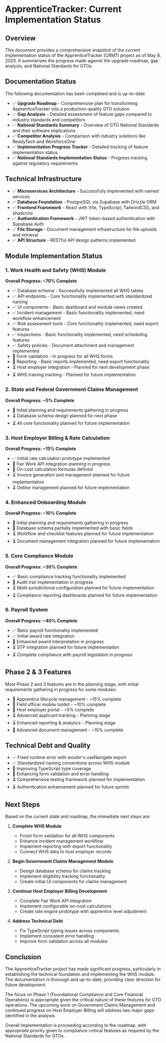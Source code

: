 # ApprenticeTracker: Current Implementation Status

## Overview

This document provides a comprehensive snapshot of the current implementation status of the ApprenticeTracker (CRM7) project as of May 8, 2025. It summarizes the progress made against the upgrade roadmap, gap analysis, and National Standards for GTOs.

## Documentation Status

The following documentation has been completed and is up-to-date:

- ✅ **Upgrade Roadmap** - Comprehensive plan for transforming ApprenticeTracker into a production-quality GTO solution
- ✅ **Gap Analysis** - Detailed assessment of feature gaps compared to industry standards and competitors
- ✅ **National Standards Summary** - Overview of GTO National Standards and their software implications
- ✅ **Competitor Analysis** - Comparison with industry solutions like ReadyTech and WorkforceOne
- ✅ **Implementation Progress Tracker** - Detailed tracking of feature implementation status
- ✅ **National Standards Implementation Status** - Progress tracking against regulatory requirements

## Technical Infrastructure

- ✅ **Microservices Architecture** - Successfully implemented with named services 
- ✅ **Database Foundation** - PostgreSQL via Supabase with Drizzle ORM
- ✅ **Frontend Framework** - React with Vite, TypeScript, TailwindCSS, and shadcn/ui
- ✅ **Authentication Framework** - JWT token-based authentication with Supabase Auth
- ✅ **File Storage** - Document management infrastructure for file uploads and retrieval
- ✅ **API Structure** - RESTful API design patterns implemented

## Module Implementation Status

### 1. Work Health and Safety (WHS) Module

**Overall Progress: ~70% Complete**

- ✅ Database schema - Successfully implemented all WHS tables
- ✅ API endpoints - Core functionality implemented with standardized naming
- ✅ UI components - Basic dashboard and module views created
- ✅ Incident management - Basic functionality implemented, need workflow enhancement
- ✅ Risk assessment tools - Core functionality implemented, need export features
- ✅ Inspections - Basic functionality implemented, need scheduling features
- ✅ Safety policies - Document attachment and management implemented
- 🔄 Form validation - In progress for all WHS forms
- 🔄 Reporting - Basic reports implemented, need export functionality
- ⏳ Host employer integration - Planned for next development phase
- ⏳ WHS training tracking - Planned for future implementation

### 2. State and Federal Government Claims Management

**Overall Progress: ~5% Complete**

- 🔄 Initial planning and requirements gathering in progress
- ⏳ Database schema design planned for next phase
- ⏳ All core functionality planned for future implementation

### 3. Host Employer Billing & Rate Calculation

**Overall Progress: ~15% Complete**

- ✅ Initial rate calculation prototype implemented
- 🔄 Fair Work API integration planning in progress
- 🔄 On-cost calculation formulas defined
- ⏳ Invoice generation and management planned for future implementation
- ⏳ Debtor management planned for future implementation

### 4. Enhanced Onboarding Module

**Overall Progress: ~10% Complete**

- 🔄 Initial planning and requirements gathering in progress
- 🔄 Database schema partially implemented with basic fields
- ⏳ Workflow and checklist features planned for future implementation
- ⏳ Document management integration planned for future implementation

### 5. Core Compliance Module

**Overall Progress: ~30% Complete**

- ✅ Basic compliance tracking functionality implemented
- 🔄 Audit trail implementation in progress
- ⏳ Multi-jurisdictional configuration planned for future implementation
- ⏳ Compliance reporting dashboards planned for future implementation

### 6. Payroll System

**Overall Progress: ~40% Complete**

- ✅ Basic payroll functionality implemented
- ✅ Initial award rate integration
- 🔄 Enhanced award interpretation in progress
- ⏳ STP integration planned for future implementation
- ⏳ Complete compliance with payroll legislation in progress

## Phase 2 & 3 Features

Most Phase 2 and 3 features are in the planning stage, with initial requirements gathering in progress for some modules:

- 🔄 Apprentice lifecycle management - ~15% complete
- 🔄 Field officer mobile toolkit - ~10% complete
- 🔄 Host employer portal - ~5% complete
- ⏳ Advanced applicant tracking - Planning stage
- ⏳ Enhanced reporting & analytics - Planning stage
- 🔄 Advanced document management - ~15% complete

## Technical Debt and Quality

- ✅ Fixed runtime error with wouter's useNavigate export
- ✅ Standardized naming conventions across WHS module
- 🔄 Improving TypeScript type coverage
- 🔄 Enhancing form validation and error handling
- ⏳ Comprehensive testing framework planned for implementation
- ⏳ Authentication enhancement planned for future sprints

## Next Steps

Based on the current state and roadmap, the immediate next steps are:

1. **Complete WHS Module**
   - Finish form validation for all WHS components
   - Enhance incident management workflow
   - Implement reporting with export functionality
   - Connect WHS data to host employer records

2. **Begin Government Claims Management Module**
   - Design database schema for claims tracking
   - Implement eligibility tracking functionality
   - Create initial UI components for claims management

3. **Continue Host Employer Billing Development**
   - Complete Fair Work API integration
   - Implement configurable on-cost calculations
   - Create rate engine prototype with apprentice level adjustment

4. **Address Technical Debt**
   - Fix TypeScript typing issues across components
   - Implement consistent error handling
   - Improve form validation across all modules

## Conclusion

The ApprenticeTracker project has made significant progress, particularly in establishing the technical foundation and implementing the WHS module. The documentation is thorough and up-to-date, providing clear direction for future development. 

The focus on Phase 1 (Foundational Compliance and Core Financial Operations) is appropriate given the critical nature of these features for GTO operations. The upcoming work on Government Claims Management and continued progress on Host Employer Billing will address two major gaps identified in the analysis.

Overall implementation is proceeding according to the roadmap, with appropriate priority given to compliance-critical features as required by the National Standards for GTOs.
